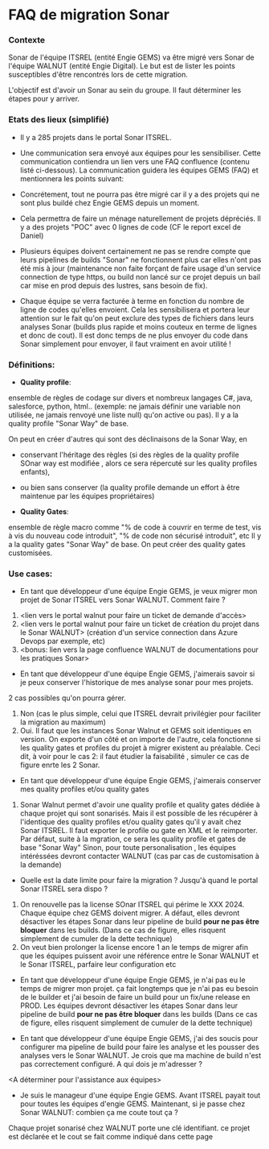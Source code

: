 # FAQ de migration Sonar

### Contexte

Sonar de l'équipe ITSREL (entité Engie GEMS) va être migré vers Sonar de l'équipe WALNUT (entité Engie Digital). Le but est de lister les points susceptibles d'être rencontrés lors de cette migration.

L'objectif est d'avoir un Sonar au sein du groupe. Il faut déterminer les étapes pour y arriver.

### Etats des lieux (simplifié)

- Il y a 285 projets dans le portal Sonar ITSREL.

- Une communication sera envoyé aux équipes pour les sensibiliser. Cette communication contiendra un lien vers une FAQ confluence (contenu listé ci-dessous).
La communication guidera les équipes GEMS (FAQ) et mentionnera les points suivant:

- Concrétement, tout ne pourra pas être migré car il y a des projets qui ne sont plus buildé chez Engie GEMS depuis un moment. 

- Cela permettra de faire un ménage naturellement de projets dépréciés.
Il y a des projets "POC" avec 0 lignes de code (CF le report  excel de Daniel)

- Plusieurs équipes doivent certainement ne pas se rendre compte que leurs pipelines de builds "Sonar" ne fonctionnent plus car elles n'ont pas été mis à jour (maintenance non faite forçant de faire usage d'un service connection de type https, ou build non lancé sur ce projet depuis un bail car mise en prod depuis des lustres, sans besoin de fix).

- Chaque équipe se verra facturée à terme en fonction du nombre de ligne de codes qu'elles envoient. Cela les sensibilisera et portera leur attention sur le fait qu'on peut exclure des types de fichiers dans leurs analyses Sonar (builds plus rapide et moins couteux en terme de lignes et donc de cout). Il est donc temps de ne plus envoyer du code dans Sonar simplement pour envoyer, il faut vraiment en avoir utilité !


### Définitions:

- **Quality profile**:

ensemble de règles de codage sur divers et nombreux langages C#, java, salesforce, python, html.. (exemple: ne jamais définir une variable non utilisée, ne jamais renvoyé une liste null) qu'on active ou pas).
Il y a la quality profile "Sonar Way" de base. 

On peut en créer d'autres qui sont des déclinaisons de la Sonar Way, en
- conservant l'héritage des règles (si des règles de la quality profile SOnar way est modifiée , alors ce sera répercuté sur les quality profiles enfants), 
- ou bien sans conserver (la quality profile demande un effort à être maintenue par les équipes propriétaires)

- **Quality Gates**:

ensemble de règle macro comme "% de code à couvrir en terme de test, vis à vis du nouveau code introduit", "% de code non sécurisé introduit", etc
Il y a la quality gates "Sonar Way" de base. On peut créer des quality gates customisées.

### Use cases:

- En tant que développeur d'une équipe Engie GEMS, je veux migrer mon projet de Sonar ITSREL vers Sonar WALNUT.
Comment faire ?

1. <lien vers le portal walnut pour faire un ticket de demande d'accès>
2. <lien vers le portal walnut pour faire un ticket de création du projet dans le Sonar WALNUT> (création d'un service connection dans Azure Devops par exemple, etc)
3. <bonus: lien vers la page confluence WALNUT de documentations pour les pratiques Sonar>


- En tant que développeur d'une équipe Engie GEMS, j'aimerais savoir si je peux conserver l'historique de mes analyse sonar pour mes projets.


2 cas possibles qu'on pourra gérer.

1. Non (cas le plus simple, celui que ITSREL devrait privilégier pour faciliter la migration au maximum)
2. Oui. Il faut que les instances Sonar Walnut et GEMS soit identiques en version. On exporte d'un côté et on importe de l'autre, cela fonctionne si les quality gates et profiles du projet à migrer existent au préalable. Ceci dit, à voir pour le cas 2: il faut étudier la faisabilité , simuler ce cas de figure enrte les 2 Sonar.


- En tant que développeur d'une équipe Engie GEMS, j'aimerais conserver mes quality profiles et/ou quality gates
  
1. Sonar Walnut permet d'avoir une quality profile et quality gates dédiée à chaque projet qui sont sonarisés. Mais il est possible de les récupérer à l'identique des quality profiles et/ou quality gates qu'il y avait chez Sonar ITSREL.
Il faut exporter le profile ou gate en XML et le reimporter.
Par défaut, suite à la mgration, ce sera les quality profile et gates de base "Sonar Way"
Sinon, pour toute personalisation , les équipes intéréssées devront contacter WALNUT (cas par cas de customisation à la demande)

- Quelle est la date limite pour faire la migration ? Jusqu'à quand le portal Sonar ITSREL sera dispo ?
1. On renouvelle pas la license SOnar ITSREL qui périme le XXX 2024. 
Chaque équipe chez GEMS doivent migrer. A défaut, elles devront désactiver les étapes Sonar dans leur pipeline de build **pour ne pas être bloquer** dans les builds. (Dans ce cas de figure, elles risquent simplement de cumuler de la dette technique)
2. On veut bien prolonger la license encore 1 an le temps de migrer afin que les équipes puissent avoir une référence entre le Sonar WALNUT et le Sonar ITSREL, parfaire leur configuration etc

- En tant que développeur d'une équipe Engie GEMS, je n'ai pas eu le temps de migrer mon projet. ça fait longtemps que je n'ai pas eu besoin de le builder et j'ai besoin de faire un build pour un fix/une release en PROD.
Les équipes devront désactiver les étapes Sonar dans leur pipeline de build **pour ne pas être bloquer** dans les builds (Dans ce cas de figure, elles risquent simplement de cumuler de la dette technique)

- En tant que développeur d'une équipe Engie GEMS, j'ai des soucis pour configurer ma pipeline de build pour  faire les analyse et les pousser des analyses vers le Sonar WALNUT. Je crois que ma machine de build n'est pas correctement configuré. A qui dois je m'adresser ?

<A déterminer pour l'assistance aux équipes>

- Je suis le manageur d'une équipe Engie GEMS. Avant ITSREL payait tout pour toutes les équipes d'engie GEMS. Maintenant, si je passe chez Sonar WALNUT: combien ça me coute tout ça ?
  
Chaque projet sonarisé chez WALNUT porte une clé identifiant. ce projet est déclarée et le cout se fait comme indiqué dans cette page <mettre le lien de la page ici>




